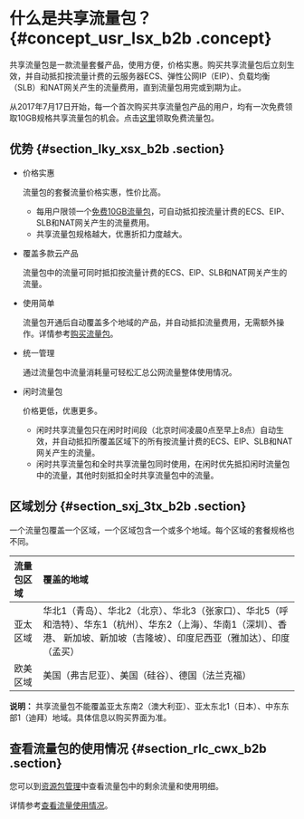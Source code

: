 # 什么是共享流量包？ {#concept_usr_lsx_b2b .concept}

共享流量包是一款流量套餐产品，使用方便，价格实惠。购买共享流量包后立刻生效，并自动抵扣按流量计费的云服务器ECS、弹性公网IP（EIP）、负载均衡（SLB）和NAT网关产生的流量费用，直到流量包用完或到期为止。

从2017年7月17日开始，每一个首次购买共享流量包产品的用户，均有一次免费领取10GB规格共享流量包的机会。点击[这里](https://common-buy.aliyun.com/?&commodityCode=flowbag#/buy)领取免费流量包。

## 优势 {#section_lky_xsx_b2b .section}

-   价格实惠

    流量包的套餐流量价格实惠，性价比高。

    -   每用户限领一个[免费10GB流量包](https://common-buy.aliyun.com/?&commodityCode=flowbag#/buy)，可自动抵扣按流量计费的ECS、EIP、SLB和NAT网关产生的流量费用。
    -   共享流量包规格越大，优惠折扣力度越大。
-   覆盖多款云产品

    流量包中的流量可同时抵扣按流量计费的ECS、EIP、SLB和NAT网关产生的流量。

-   使用简单

    流量包开通后自动覆盖多个地域的产品，并自动抵扣流量费用，无需额外操作。详情参考[购买流量包](../../../../cn.zh-CN/用户指南/购买流量包.md#)。

-   统一管理

    通过流量包中流量消耗量可轻松汇总公网流量整体使用情况。

-   闲时流量包

    价格更低，优惠更多。

    -   闲时共享流量包只在闲时时间段（北京时间凌晨0点至早上8点）自动生效，并自动抵扣所覆盖区域下的所有按流量计费的ECS、EIP、SLB和NAT网关产生的流量。
    -   闲时共享流量包和全时共享流量包同时使用，在闲时优先抵扣闲时流量包中的流量，其他时刻抵扣全时共享流量包中的流量。

## 区域划分 {#section_sxj_3tx_b2b .section}

一个流量包覆盖一个区域，一个区域包含一个或多个地域。每个区域的套餐规格也不同。

|流量包区域|覆盖的地域|
|:----|:----|
|亚太区域|华北1（青岛）、华北2（北京）、华北3（张家口）、华北5（呼和浩特）、华东1（杭州）、华东2（上海）、华南1（深圳）、香港、 新加坡、新加坡（吉隆坡）、印度尼西亚（雅加达）、印度（孟买）|
|欧美区域|美国（弗吉尼亚）、美国（硅谷）、德国（法兰克福）|

**说明：** 共享流量包不能覆盖亚太东南2（澳大利亚）、亚太东北1（日本）、中东东部1（迪拜）地域。具体信息以购买界面为准。

## 查看流量包的使用情况 {#section_rlc_cwx_b2b .section}

您可以到[资源包管理](https://expense.console.aliyun.com/?#/flow/list/)中查看流量包中的剩余流量和使用明细。

详情参考[查看流量使用情况](../../../../cn.zh-CN/用户指南/查看流量使用情况.md#)。

